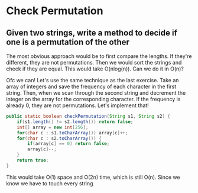 # Check Permutation

## Given two strings, write a method to decide if one is a permutation of the other

The most obvious approach would be to first compare the lengths. If they're different, they are not permutations.
Then we would sort the strings and check if they are equal. This would take O(nlog(n)). Can we do it in O(n)?

Ofc we can! Let's use the same technique as the last exercise. Take an array of integers and save the frequency of each character in the first string.
Then, when we scan through the second string and decrement the integer on the array for the corresponding character. If the frequency is already 0, they are not permutations.
Let's implement that!

```java
public static boolean checkPermutation(String s1, String s2) {
    if(s1.length() != s2.length()) return false;
    int[] array = new int[256];
    for(char c : s1.toCharArray()) array[c]++;
    for(char c : s2.toCharArray()) {
        if(array[c] == 0) return false;
        array[c]--;
    }
    return true;
}
```

This would take O(1) space and O(2n) time, which is still O(n). Since we know we have to touch every string
